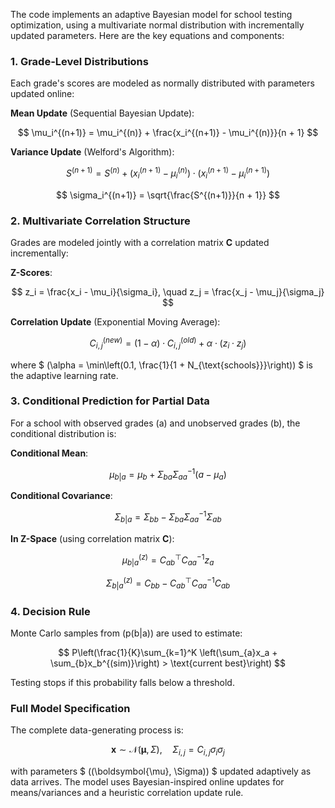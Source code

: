 The code implements an adaptive Bayesian model for school testing optimization, using a multivariate normal distribution with incrementally updated parameters. Here are the key equations and components:

### 1. **Grade-Level Distributions**
Each grade's scores are modeled as normally distributed with parameters updated online:

**Mean Update** (Sequential Bayesian Update):

$$
\mu_i^{(n+1)} = \mu_i^{(n)} + \frac{x_i^{(n+1)} - \mu_i^{(n)}}{n + 1}
$$

**Variance Update** (Welford's Algorithm):

$$
S^{(n+1)} = S^{(n)} + (x_i^{(n+1)} - \mu_i^{(n)}) \cdot (x_i^{(n+1)} - \mu_i^{(n+1)})
$$

$$
\sigma_i^{(n+1)} = \sqrt{\frac{S^{(n+1)}}{n + 1}}
$$

### 2. **Multivariate Correlation Structure**
Grades are modeled jointly with a correlation matrix **C** updated incrementally:

**Z-Scores**:

$$
z_i = \frac{x_i - \mu_i}{\sigma_i}, \quad z_j = \frac{x_j - \mu_j}{\sigma_j}
$$

**Correlation Update** (Exponential Moving Average):

$$
C_{i,j}^{(new)} = (1 - \alpha) \cdot C_{i,j}^{(old)} + \alpha \cdot (z_i \cdot z_j)
$$

where $ \(\alpha = \min\left(0.1, \frac{1}{1 + N_{\text{schools}}}\right)\) $ is the adaptive learning rate.

### 3. **Conditional Prediction for Partial Data**
For a school with observed grades \(a\) and unobserved grades \(b\), the conditional distribution is:

**Conditional Mean**:

$$
\mu_{b|a} = \mu_b + \Sigma_{ba} \Sigma_{aa}^{-1} (a - \mu_a)
$$

**Conditional Covariance**:

$$
\Sigma_{b|a} = \Sigma_{bb} - \Sigma_{ba} \Sigma_{aa}^{-1} \Sigma_{ab}
$$

**In Z-Space** (using correlation matrix **C**):

$$
\mu_{b|a}^{(z)} = C_{ab}^\top C_{aa}^{-1} z_a
$$

$$
\Sigma_{b|a}^{(z)} = C_{bb} - C_{ab}^\top C_{aa}^{-1} C_{ab}
$$

### 4. **Decision Rule**
Monte Carlo samples from \(p(b|a)\) are used to estimate:

$$
P\left(\frac{1}{K}\sum_{k=1}^K \left(\sum_{a}x_a + \sum_{b}x_b^{(sim)}\right) > \text{current best}\right)
$$

Testing stops if this probability falls below a threshold.

### Full Model Specification
The complete data-generating process is:

$$
\mathbf{x} \sim \mathcal{N}(\boldsymbol{\mu}, \Sigma), \quad \Sigma_{i,j} = C_{i,j} \sigma_i \sigma_j
$$

with parameters $ \((\boldsymbol{\mu}, \Sigma)\) $ updated adaptively as data arrives. The model uses Bayesian-inspired online updates for means/variances and a heuristic correlation update rule.
